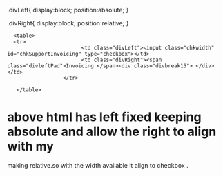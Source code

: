 
.divLeft{
 	 display:block;
 	 position:absolute;
}

.divRight{
	 display:block;
	  position:relative;
}


      <table>
      <tr>	
                            <td class="divLeft"><input class="chkwidth" id="chkSupportInvoicing" type="checkbox"></td>
                            <td class="divRight"><span class="divleftPad">Invoicing </span><div class="divbreak15"> </div></td>
                      </tr>

       </table>
 
 
 # above html has left fixed keeping absolute and allow the right to align with my
 making relative.so with the width available it align to checkbox .
